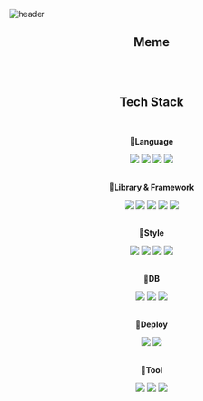 ![header](https://capsule-render.vercel.app/api?type=waving&color=ff4da9&&animation=fadeIn&fontColor=FFF&height=200&section=header&text=Soyeon%20Lee&fontSize=90)

<div align='center'>

## **Meme**

<!-- 🌈어제보다 발전한 오늘이 되기위해 노력하는 개발자입니다. -->

<!-- 🌼My Notion
<a href=""><img src="https://img.shields.io/badge/notion-1DBF73?style=flat&logo=Notion&logoColor=white"/></a> -->

<br/>   
<br/>

## **Tech Stack**

<br/>   

🌼**Language**

<img src="https://img.shields.io/badge/HTML5-E34F26?style=flat&logo=HTML5&logoColor=white"/>
<img src="https://img.shields.io/badge/CSS3-1572B6?style=flat&logo=CSS3&logoColor=white"/>
<img src="https://img.shields.io/badge/JavaScript-F7DF1E?style=flat&logo=JavaScript&logoColor=white"/>
<img src="https://img.shields.io/badge/TypeScript-3178C6?style=flat&logo=typescript&logoColor=white"/>

  
<br/>   
<br/>
  
🌼**Library & Framework**

<img src="https://img.shields.io/badge/React-61DAFB?style=flat&logo=React&logoColor=white"/>
<img src="https://img.shields.io/badge/Next.js-000?style=flat&logo=Next.js&logoColor=white"/>
<img src="https://img.shields.io/badge/React%20Router-CA4245?style=flat&logo=React%20Router&logoColor=white"/>
<img src="https://img.shields.io/badge/Redux-764ABC?style=flat&logo=Redux&logoColor=white"/>
<img src="https://img.shields.io/badge/React%20Query-FF4154?style=flat&logo=React%20Query&logoColor=white"/>

<br/>
  <br/>

🌼**Style**

<img src="https://img.shields.io/badge/Sass-1572B6?style=flat&logo=Sass&logoColor=white"/>
<img src="https://img.shields.io/badge/styled%20components-DB7093?style=flat&logo=styled-components&logoColor=white"/>
<img src="https://img.shields.io/badge/Tailwind%20CSS-06B6D4?style=flat&logo=Tailwind-CSS&logoColor=white"/>
<img src="https://img.shields.io/badge/Emotion-000?style=flat&logo=Eventbrite&logoColor=white"/>

<br/>
  <br/>

🌼**DB**

<img src="https://img.shields.io/badge/Prisma-2D3748?style=flat&logo=Prisma&logoColor=white"/>
<img src="https://img.shields.io/badge/PlanetScale-000?style=flat&logo=PlanetScale&logoColor=white"/>
<img src="https://img.shields.io/badge/MariaDB-003545?style=flat&logo=MariaDB&logoColor=white"/>

<br/>
  <br/>

🌼**Deploy**
  
<img src="https://img.shields.io/badge/Netlify-00C7B7?style=flat&logo=Netlify&logoColor=white"/>
<img src="https://img.shields.io/badge/Vercel-000?style=flat&logo=Vercel&logoColor=white"/>
  
  <br/>
  <br/>
  
🌼**Tool**

<img src="https://img.shields.io/badge/Webpack-8DD6F9?style=flat&logo=Webpack&logoColor=white"/>
<img src="https://img.shields.io/badge/Babel-F9DC3E?style=flat&logo=Babel&logoColor=white"/>
<img src="https://img.shields.io/badge/Git-F05032?style=flat&logo=Git&logoColor=white"/>

  <br/>
